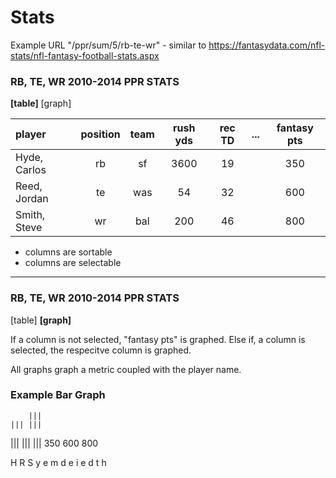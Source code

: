 # Stats


Example URL "/ppr/sum/5/rb-te-wr" - similar to https://fantasydata.com/nfl-stats/nfl-fantasy-football-stats.aspx

### RB, TE, WR 2010-2014 PPR STATS

**[table]** [graph]

| player | position | team | rush yds | rec TD | ... | fantasy pts |
|:------ |:--------:|:----:|:--------:|:------:| --- |:-----------:|
Hyde, Carlos | rb | sf | 3600 | 19 | | 350 
Reed, Jordan | te | was| 54  | 32 | | 600
Smith, Steve | wr | bal| 200  | 46 | | 800 

- columns are sortable
- columns are selectable

---

### RB, TE, WR 2010-2014 PPR STATS

[table] **[graph]**

If a column is not selected, "fantasy pts" is graphed. Else if, a column is selected, the respecitve column is graphed.

All graphs graph a metric coupled with the player name.

### Example Bar Graph
		
		|||
    ||| |||
||| ||| |||
350 600 800

H   R   S
y   e   m
d   e   i
e   d   t
        h